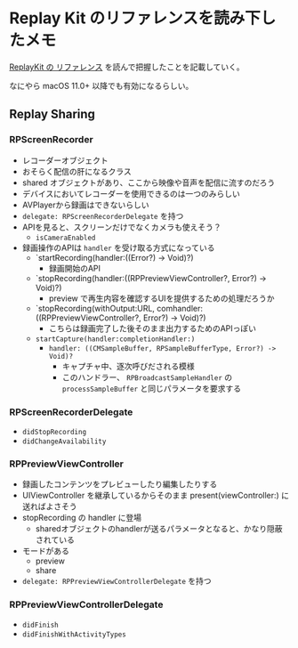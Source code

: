 # Replay Kit のリファレンスを読み下したメモ

[ReplayKit の リファレンス](https://developer.apple.com/documentation/replaykit) を読んで把握したことを記載していく。

なにやら macOS 11.0+ 以降でも有効になるらしい。

## Replay Sharing

### RPScreenRecorder

- レコーダーオブジェクト
- おそらく配信の肝になるクラス
- shared オブジェクトがあり、ここから映像や音声を配信に流すのだろう
- デバイスにおいてレコーダーを使用できるのは一つのみらしい
- AVPlayerから録画はできないらしい
- `delegate: RPScreenRecorderDelegate` を持つ
- APIを見ると、スクリーンだけでなくカメラも使えそう？
    - `isCameraEnabled`
- 録画操作のAPIは `handler` を受け取る方式になっている
    - `startRecording(handler:((Error?) -> Void)?)
        - 録画開始のAPI
    - `stopRecording(handler:((RPPreviewViewController?, Error?) -> Void)?)
        - preview で再生内容を確認するUIを提供するための処理だろうか
    - `stopRecording(withOutput:URL, comhandler:((RPPreviewViewController?, Error?) -> Void)?)
        - こちらは録画完了した後そのまま出力するためのAPIっぽい
    - `startCapture(handler:completionHandler:)`
        - `handler: ((CMSampleBuffer, RPSampleBufferType, Error?) -> Void)?`
            - キャプチャ中、逐次呼びだされる模様
            - このハンドラー、 `RPBroadcastSampleHandler` の `processSampleBuffer` と同じパラメータを要求する

### RPScreenRecorderDelegate

- `didStopRecording`
- `didChangeAvailability`

### RPPreviewViewController

- 録画したコンテンツをプレビューしたり編集したりする
- UIViewController を継承しているからそのまま present(viewController:) に送ればよさそう
- stopRecording の handler に登場
    - sharedオブジェクトのhandlerが送るパラメータとなると、かなり隠蔽されている
- モードがある
    - preview
    - share
- `delegate: RPPreviewViewControllerDelegate` を持つ

### RPPreviewViewControllerDelegate

- `didFinish`
- `didFinishWithActivityTypes`
